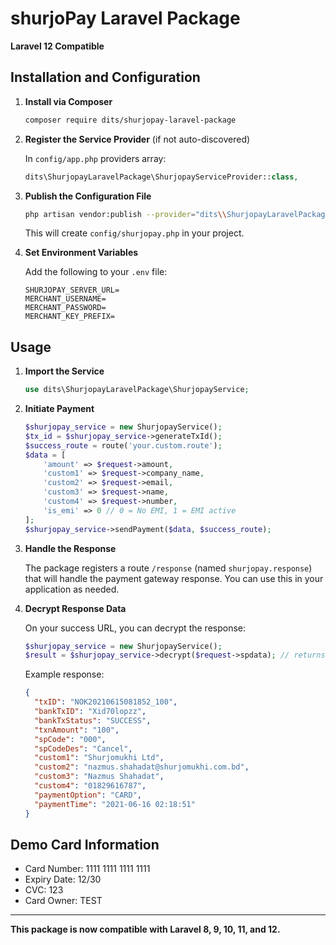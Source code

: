 # shurjoPay Laravel Package

**Laravel 12 Compatible**

## Installation and Configuration

1. **Install via Composer**

    ```bash
    composer require dits/shurjopay-laravel-package
    ```

2. **Register the Service Provider** (if not auto-discovered)

    In `config/app.php` providers array:

    ```php
    dits\ShurjopayLaravelPackage\ShurjopayServiceProvider::class,
    ```

3. **Publish the Configuration File**

    ```bash
    php artisan vendor:publish --provider="dits\\ShurjopayLaravelPackage\\ShurjopayServiceProvider" --tag=config
    ```

    This will create `config/shurjopay.php` in your project.

4. **Set Environment Variables**

    Add the following to your `.env` file:

    ```env
    SHURJOPAY_SERVER_URL=
    MERCHANT_USERNAME=
    MERCHANT_PASSWORD=
    MERCHANT_KEY_PREFIX=
    ```

## Usage

1. **Import the Service**

    ```php
    use dits\ShurjopayLaravelPackage\ShurjopayService;
    ```

2. **Initiate Payment**

    ```php
    $shurjopay_service = new ShurjopayService();
    $tx_id = $shurjopay_service->generateTxId();
    $success_route = route('your.custom.route');
    $data = [
        'amount' => $request->amount,
        'custom1' => $request->company_name,
        'custom2' => $request->email,
        'custom3' => $request->name,
        'custom4' => $request->number,
        'is_emi' => 0 // 0 = No EMI, 1 = EMI active
    ];
    $shurjopay_service->sendPayment($data, $success_route);
    ```

3. **Handle the Response**

    The package registers a route `/response` (named `shurjopay.response`) that will handle the payment gateway response. You can use this in your application as needed.

4. **Decrypt Response Data**

    On your success URL, you can decrypt the response:

    ```php
    $shurjopay_service = new ShurjopayService();
    $result = $shurjopay_service->decrypt($request->spdata); // returns object
    ```

    Example response:

    ```json
    {
      "txID": "NOK20210615081852_100",
      "bankTxID": "Xid70lopzz",
      "bankTxStatus": "SUCCESS",
      "txnAmount": "100",
      "spCode": "000",
      "spCodeDes": "Cancel",
      "custom1": "Shurjomukhi Ltd",
      "custom2": "nazmus.shahadat@shurjomukhi.com.bd",
      "custom3": "Nazmus Shahadat",
      "custom4": "01829616787",
      "paymentOption": "CARD",
      "paymentTime": "2021-06-16 02:18:51"
    }
    ```

## Demo Card Information

- Card Number: 1111 1111 1111 1111
- Expiry Date: 12/30
- CVC: 123
- Card Owner: TEST

---

**This package is now compatible with Laravel 8, 9, 10, 11, and 12.**
